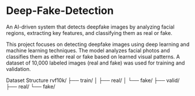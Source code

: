 # Deep-Fake-Detection
An AI-driven system that detects deepfake images by analyzing facial regions, extracting key features, and classifying them as real or fake.

This project focuses on detecting deepfake images using deep learning and machine learning techniques. The model analyzes facial photos and classifies them as either real or fake based on learned visual patterns. A dataset of 10,000 labeled images (real and fake) was used for training and validation.

Dataset Structure
rvf10k/
├── train/
│   ├── real/
│   └── fake/
├── valid/
    ├── real/
    └── fake/

